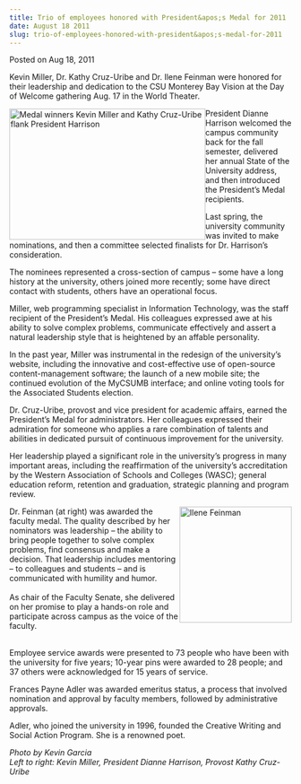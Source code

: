 ```yaml
---
title: Trio of employees honored with President&apos;s Medal for 2011
date: August 18 2011
slug: trio-of-employees-honored-with-president&apos;s-medal-for-2011
---
```


 



<span class="date">Posted on Aug 18, 2011    </span>
<p>Kevin Miller, Dr. Kathy Cruz-Uribe and Dr. Ilene Feinman were
honored for their leadership and dedication to the CSU Monterey Bay
Vision at the Day of Welcome gathering Aug. 17 in the World
Theater.</p>
<p><img alt="Medal winners Kevin Miller and Kathy Cruz-Uribe flank President Harrison" src="https://news.csumb.edu/sites/default/files/65/attachments/news/images/kevin_kcu_with_pres._harrison.jpg" style="float:left; width:350px; height:234px">President Dianne
Harrison welcomed the campus community back for the fall semester,
delivered her annual State of the University address, and then
introduced the President&#x2019;s Medal recipients.</img></p>
<p>Last spring, the university community was invited to make
nominations, and then a committee selected finalists for Dr.
Harrison&#x2019;s consideration.</p>
<p>The nominees represented a cross-section of campus &#x2013; some have a
long history at the university, others joined more recently; some
have direct contact with students, others have an operational
focus.</p>
<p>Miller, web programming specialist in Information Technology,
was the staff recipient of the President&#x2019;s Medal. His colleagues
expressed awe at his ability to solve complex problems, communicate
effectively and assert a natural leadership style that is
heightened by an affable personality.</p>
<p>In the past year, Miller was instrumental in the redesign of the
university&#x2019;s website, including the innovative and cost-effective
use of open-source content-management software; the launch of a new
mobile site; the continued evolution of the MyCSUMB interface; and
online voting tools for the Associated Students election.</p>
<p>Dr. Cruz-Uribe, provost and vice president for academic affairs,
earned the President&#x2019;s Medal for administrators. Her colleagues
expressed their admiration for someone who applies a rare
combination of talents and abilities in dedicated pursuit of
continuous improvement for the university.</p>
<p>Her leadership played a significant role in the university&#x2019;s
progress in many important areas, including the reaffirmation of
the university&#x2019;s accreditation by the Western Association of
Schools and Colleges (WASC); general education reform, retention
and graduation, strategic planning and program review.</p>
<p><img alt="Ilene Feinman" src="https://news.csumb.edu/sites/default/files/65/attachments/news/images/ilenefinal.jpg" style="float:right; width:200px; height:207px">Dr.
Feinman&#xA0;(at right) was awarded the faculty medal. The quality
described by her nominators was leadership &#x2013; the ability to bring
people together to solve complex problems, find consensus and make
a decision. That leadership includes mentoring &#x2013; to colleagues and
students &#x2013; and is communicated with humility and humor.<br>
<br>
As chair of the Faculty Senate, she delivered on her promise to
play a hands-on role and participate across campus as the voice of
the faculty.</br></br></img></p>
<p>Employee service awards were presented to 73 people who have
been with the university for five years; 10-year pins were awarded
to 28 people; and 37 others were acknowledged for 15 years of
service.</p>
<p>Frances Payne Adler was awarded emeritus status, a process that
involved nomination and approval by faculty members, followed by
administrative approvals.</p>
<p>Adler, who joined the university in 1996, founded the Creative
Writing and Social Action Program. She is a renowned poet.</p>
<p class="small"><em>Photo by Kevin Garcia<br>
Left to right: Kevin Miller, President Dianne Harrison, Provost
Kathy Cruz-Uribe</br></em></p>
<p>&#xA0;</p>
<p><br>
&#xA0;</br></p>





 
